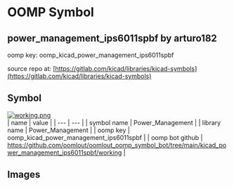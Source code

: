 # OOMP Symbol  
## power_management_ips6011spbf  by arturo182  
  
oomp key: oomp_kicad_power_management_ips6011spbf  
  
source repo at: [https://gitlab.com/kicad/libraries/kicad-symbols](https://gitlab.com/kicad/libraries/kicad-symbols)  
## Symbol  
  
[![working.png](working_600.png)](working.png)  
| name | value | 
| --- | --- | 
| symbol name | Power_Management | 
| library name | Power_Management | 
| oomp key | oomp_kicad_power_management_ips6011spbf | 
| oomp bot github | https://github.com/oomlout/oomlout_oomp_symbol_bot/tree/main/kicad_power_management_ips6011spbf/working | 
## Images  
